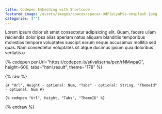 ```yaml
---
title: Codepen Embedding with Shortcode
featured_image: /assets/images/spacex/spacex-9dF7pCyaM9s-unsplash.jpeg
categories: [""]
---
```


Lorem ipsum dolor sit amet consectetur adipisicing elit. Quam, facere ullam reiciendis dolor ipsa alias aperiam natus aliquam blanditiis temporibus molestias tempore voluptates suscipit earum neque accusamus mollitia sed quas. Nam consectetur voluptates sit atque ducimus ipsum quia doloribus veritatis.o

{% codepen penUrl="https://codepen.io/stivaliserna/pen/rNMwpaG", height=600, tabs="html,result", theme="178" %}


{% raw %}
```jinja2
{# "Url", Height - optional: Num, "Tabs" - optional: String, "ThemeId" - optional: Num #}

{% codepen "Url", Height, "Tabs", "ThemeID" %}
```
{% endraw %}
